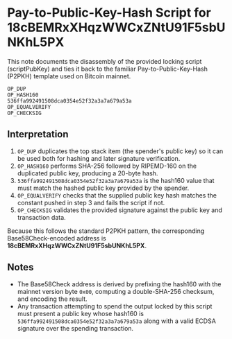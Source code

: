 # Pay-to-Public-Key-Hash Script for 18cBEMRxXHqzWWCxZNtU91F5sbUNKhL5PX

This note documents the disassembly of the provided locking script (scriptPubKey) and ties it back to the familiar Pay-to-Public-Key-Hash (P2PKH) template used on Bitcoin mainnet.

```
OP_DUP
OP_HASH160
536ffa992491508dca0354e52f32a3a7a679a53a
OP_EQUALVERIFY
OP_CHECKSIG
```

## Interpretation

1. `OP_DUP` duplicates the top stack item (the spender's public key) so it can be used both for hashing and later signature verification.
2. `OP_HASH160` performs SHA-256 followed by RIPEMD-160 on the duplicated public key, producing a 20-byte hash.
3. `536ffa992491508dca0354e52f32a3a7a679a53a` is the hash160 value that must match the hashed public key provided by the spender.
4. `OP_EQUALVERIFY` checks that the supplied public key hash matches the constant pushed in step 3 and fails the script if not.
5. `OP_CHECKSIG` validates the provided signature against the public key and transaction data.

Because this follows the standard P2PKH pattern, the corresponding Base58Check-encoded address is **18cBEMRxXHqzWWCxZNtU91F5sbUNKhL5PX**.

## Notes

- The Base58Check address is derived by prefixing the hash160 with the mainnet version byte `0x00`, computing a double-SHA-256 checksum, and encoding the result.
- Any transaction attempting to spend the output locked by this script must present a public key whose hash160 is `536ffa992491508dca0354e52f32a3a7a679a53a` along with a valid ECDSA signature over the spending transaction.
